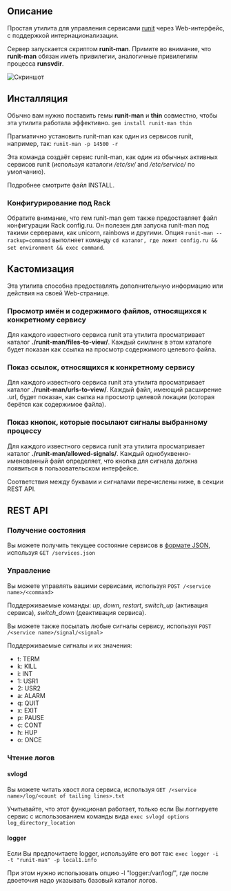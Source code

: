 ## Описание

Простая утилита для управления сервисами [runit](http://smarden.org/runit/ "Домашняя страница runit") через Web-интерфейс, с поддержкой интернационализации.

Сервер запускается скриптом **runit-man**. Примите во внимание, что  **runit-man** обязан иметь привилегии, аналогичные привилегиям процесса **runsvdir**.

![Скриншот](https://github.com/Undev/runit-man/raw/master/runit-man-screenshot.gif "Скриншот")

## Инсталляция

Обычно вам нужно поставить гемы **runit-man** и **thin** совместно, чтобы эта утилита работала эффективно.
`gem install runit-man thin`

Прагматично установить runit-man как один из сервисов runit, например, так:
`runit-man -p 14500 -r`

Эта команда создаёт сервис runit-man, как один из обычных активных сервисов runit (используя каталоги */etc/sv/* and */etc/service/* по умолчанию).

Подробнее смотрите файл INSTALL.

### Конфигурирование под Rack

Обратите внимание, что гем runit-man gem также предоставляет файл конфигурации Rack config.ru.
Он полезен для запуска runit-man под такими серверами, как unicorn, rainbows и другими. Опция `runit-man --rackup=command` выполняет команду `cd каталог, где лежит config.ru && set environment && exec command`.

## Кастомизация

Эта утилита способна предоставлять дополнительную информацию или действия на своей Web-странице.

### Просмотр имён и содержимого файлов, относящихся к конкретному сервису

Для каждого известного сервиса runit эта утилита просматривает каталог **./runit-man/files-to-view/**.
Каждый симлинк в этом каталоге будет показан как ссылка на просмотр содержимого целевого файла.

### Показ ссылок, относящихся к конкретному сервису

Для каждого известного сервиса runit эта утилита просматривает каталог **./runit-man/urls-to-view/**.
Каждый файл, имеющий расширение .url, будет показан, как сылка на просмотр целевой локации (которая берётся как содержимое файла).

### Показ кнопок, которые посылают сигналы выбранному процессу

Для каждого известного сервиса runit эта утилита просматривает каталог **./runit-man/allowed-signals/**.
Каждый однобуквенно-именованный файл определяет, что кнопка для сигнала должна появиться в пользовательском интерфейсе.

Соответствия между буквами и сигналами перечислены ниже, в секции REST API.

## REST API

### Получение состояния

Вы можете получить текущее состояние сервисов в [формате JSON](http://www.json.org/ "Домашняя страница JSON"), используя
`GET /services.json`

### Управление

Вы можете управлять вашими сервисами, используя
`POST /<service name>/<command>`

Поддерживаемые команды: *up*, *down*, *restart*, *switch_up* (активация сервиса), *switch_down* (деактивация сервиса).

Вы можете также посылать любые сигналы сервису, используя
`POST /<service name>/signal/<signal>`

Поддерживаемые сигналы и их значения:

* t: TERM
* k: KILL
* i: INT
* 1: USR1
* 2: USR2
* a: ALARM
* q: QUIT
* x: EXIT
* p: PAUSE
* c: CONT
* h: HUP
* o: ONCE

### Чтение логов

#### svlogd

Вы можете читать хвост лога сервиса, используя
`GET /<service name>/log/<count of tailing lines>.txt`

Учитывайте, что этот функционал работает, только если Вы логгируете сервис с использованием команды вида 
`exec svlogd options log_directory_location`

#### logger

Если Вы предпочитаете logger, используйте его вот так:
`exec logger -i -t "runit-man" -p local1.info`

При этом нужно использовать опцию -l "logger:/var/log/", где после двоеточия надо указывать базовый каталог логов.

